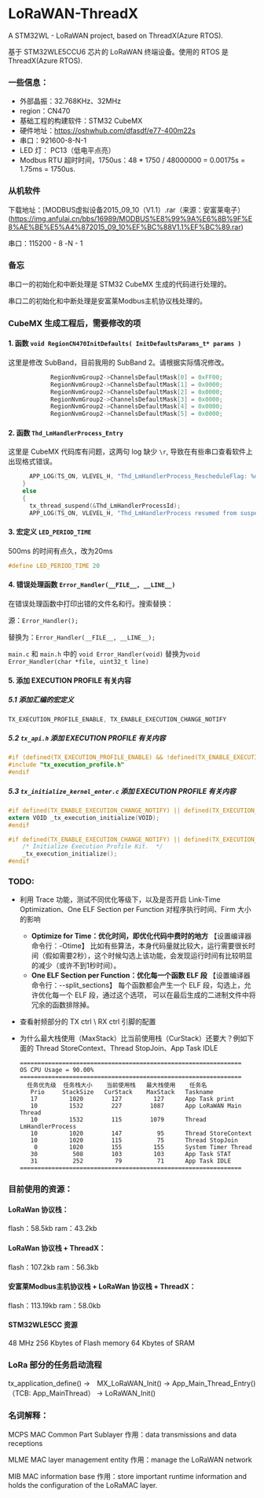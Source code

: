# LoRaWAN-ThreadX
 A STM32WL - LoRaWAN project, based on ThreadX(Azure RTOS).

基于 STM32WLE5CCU6 芯片的 LoRaWAN 终端设备。使用的 RTOS 是 ThreadX(Azure RTOS).



### 一些信息：

- 外部晶振：32.768KHz、32MHz
- region：CN470
- 基础工程的构建软件：STM32 CubeMX
- 硬件地址：https://oshwhub.com/dfasdf/e77-400m22s
- 串口：921600-8-N-1
- LED 灯： PC13（低电平点亮）
- Modbus RTU 超时时间，1750us：48 * 1750 / 48000000 = 0.00175s = 1.75ms = 1750us.

### 从机软件

下载地址：[MODBUS虚拟设备2015_09_10（V1.1）.rar（来源：安富莱电子）(https://img.anfulai.cn/bbs/16989/MODBUS%E8%99%9A%E6%8B%9F%E8%AE%BE%E5%A4%872015_09_10%EF%BC%88V1.1%EF%BC%89.rar)

串口：115200 - 8 -N - 1

### 备忘

串口一的初始化和中断处理是 STM32 CubeMX 生成的代码进行处理的。

串口二的初始化和中断处理是安富莱Modbus主机协议栈处理的。


### CubeMX 生成工程后，需要修改的项

#### 1. 函数 `void RegionCN470InitDefaults( InitDefaultsParams_t* params )`

这里是修改 SubBand，目前我用的 SubBand 2。请根据实际情况修改。

```C
            RegionNvmGroup2->ChannelsDefaultMask[0] = 0xFF00;
            RegionNvmGroup2->ChannelsDefaultMask[1] = 0x0000;
            RegionNvmGroup2->ChannelsDefaultMask[2] = 0x0000;
            RegionNvmGroup2->ChannelsDefaultMask[3] = 0x0000;
            RegionNvmGroup2->ChannelsDefaultMask[4] = 0x0000;
            RegionNvmGroup2->ChannelsDefaultMask[5] = 0x0000;
```

#### 2. 函数 `Thd_LmHandlerProcess_Entry`

这里是 CubeMX 代码库有问题，这两句 log 缺少 `\r`, 导致在有些串口查看软件上出现格式错误。

```C
      APP_LOG(TS_ON, VLEVEL_H, "Thd_LmHandlerProcess_RescheduleFlag: %d \r\n", Thd_LmHandlerProcess_RescheduleFlag);
    }
    else
    {
      tx_thread_suspend(&Thd_LmHandlerProcessId);
      APP_LOG(TS_ON, VLEVEL_H, "Thd_LmHandlerProcess resumed from suspend \r\n");
```

#### 3. 宏定义 `LED_PERIOD_TIME`

500ms 的时间有点久，改为20ms

```C
#define LED_PERIOD_TIME 20
```

#### 4. 错误处理函数 `Error_Handler(__FILE__, __LINE__)`

在错误处理函数中打印出错的文件名和行。搜索替换：

源：`Error_Handler();`

替换为：`Error_Handler(__FILE__, __LINE__);`

`main.c` 和 `main.h` 中的 `void Error_Handler(void)` 替换为`void Error_Handler(char *file, uint32_t line)`

#### 5. 添加 EXECUTION PROFILE 有关内容

##### 5.1 添加汇编的宏定义

```C
TX_EXECUTION_PROFILE_ENABLE, TX_ENABLE_EXECUTION_CHANGE_NOTIFY
```

##### 5.2 `tx_api.h` 添加 EXECUTION PROFILE 有关内容

```C
#if (defined(TX_EXECUTION_PROFILE_ENABLE) && !defined(TX_ENABLE_EXECUTION_CHANGE_NOTIFY))
#include "tx_execution_profile.h"
#endif
```

##### 5.3 `tx_initialize_kernel_enter.c` 添加 EXECUTION PROFILE 有关内容

```C
#if defined(TX_ENABLE_EXECUTION_CHANGE_NOTIFY) || defined(TX_EXECUTION_PROFILE_ENABLE)
extern VOID _tx_execution_initialize(VOID);
#endif
```

```C
#if defined(TX_ENABLE_EXECUTION_CHANGE_NOTIFY) || defined(TX_EXECUTION_PROFILE_ENABLE)
    /* Initialize Execution Profile Kit.  */
    _tx_execution_initialize();
#endif
```

### TODO:

- 利用 Trace 功能，测试不同优化等级下，以及是否开启 Link-Time Optimization、One ELF Section per Function 对程序执行时间、Firm 大小的影响

  - **Optimize for Time：优化时间，即优化代码中费时的地方** 【设置编译器命令行：-Otime】 比如有些算法，本身代码量就比较大，运行需要很长时间（假如需要2秒），这个时候勾选上该功能，会发现运行时间有比较明显的减少（或许不到1秒时间）。
  - **One ELF Section per Function：优化每一个函数 ELF 段** 【设置编译器命令行：--split_sections】 每个函数都会产生一个 ELF 段，勾选上，允许优化每一个 ELF 段，通过这个选项， 可以在最后生成的二进制文件中将冗余的函数排除掉。

- 查看射频部分的 TX ctrl \ RX ctrl 引脚的配置

- 为什么最大栈使用（MaxStack）比当前使用栈（CurStack）还要大？例如下面的 Thread StoreContext、Thread StopJoin、App Task IDLE

  ```
  ===============================================================
  OS CPU Usage = 90.00%
  ===============================================================
    任务优先级  任务栈大小    当前使用栈   最大栈使用    任务名
     Prio     StackSize   CurStack    MaxStack   Taskname
     17         1020        127         127      App Task print
     10         1532        227        1087      App LoRaWAN Main Thread
     10         1532        115        1079      Thread LmHandlerProcess
     10         1020        147          95      Thread StoreContext
     10         1020        115          75      Thread StopJoin
      0         1020        155         155      System Timer Thread
     30          508        103         103      App Task STAT
     31          252         79          71      App Task IDLE
  ===============================================================
  ```

  

### 目前使用的资源：

#### LoRaWan 协议栈：

flash：58.5kb
ram：43.2kb

#### LoRaWan 协议栈 + ThreadX：

flash：107.2kb
ram：56.3kb

#### 安富莱Modbus主机协议栈 + LoRaWan 协议栈 + ThreadX：

flash：113.19kb
ram：58.0kb

####  STM32WLE5CC 资源
48 MHz 
256 Kbytes of Flash memory
64 Kbytes of SRAM

### LoRa 部分的任务启动流程

tx_application_define() ->　MX_LoRaWAN_Init() -> App_Main_Thread_Entry() （TCB: App_MainThread） -> LoRaWAN_Init()

### 名词解释：

MCPS
MAC Common Part Sublayer
作用：data transmissions and data receptions

MLME
MAC layer management entity
作用：manage the LoRaWAN network

MIB
MAC information base
作用：store important runtime information and holds the configuration of the LoRaMAC layer.